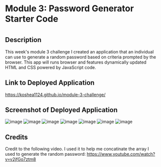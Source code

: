 # Module 3: Password Generator Starter Code
# 

## Description 
This week's module 3 challenge I created an application that an individual can use to generate a random password based on criteria prompted by the browser. This app will runs browser and features dynamically updated HTML and CSS powered by JavaScript code. 

## Link to Deployed Application
https://koshea1124.github.io/module-3-challenge/

## Screenshot of Deployed Application
![image](https://user-images.githubusercontent.com/119077249/209279526-ec38307e-c552-4f0a-8ecc-9b9567fd70f4.png)
![image](https://user-images.githubusercontent.com/119077249/209279588-9e0e5c02-0592-4d44-9fb6-c50de16ff73d.png)
![image](https://user-images.githubusercontent.com/119077249/209280286-987b6398-b42f-4173-8d0f-98da0d9ea227.png)
![image](https://user-images.githubusercontent.com/119077249/209280190-5d4d0e68-058b-4c24-9c24-65cbc7116e8d.png)
![image](https://user-images.githubusercontent.com/119077249/209279880-26d8cd26-4dc5-45ad-812f-4ac0c2192fa9.png)
![image](https://user-images.githubusercontent.com/119077249/209279938-345d89f9-b7f5-41b2-b7f3-84905d11f5bb.png)
![image](https://user-images.githubusercontent.com/119077249/209279999-f1cb0dca-90ae-44d8-acec-afe2edc73431.png)








## Credits
Credit to the following video.  I used it to help me concatinate the array I used to generate the random password:
https://www.youtube.com/watch?v=v2jfGo7ztm8
